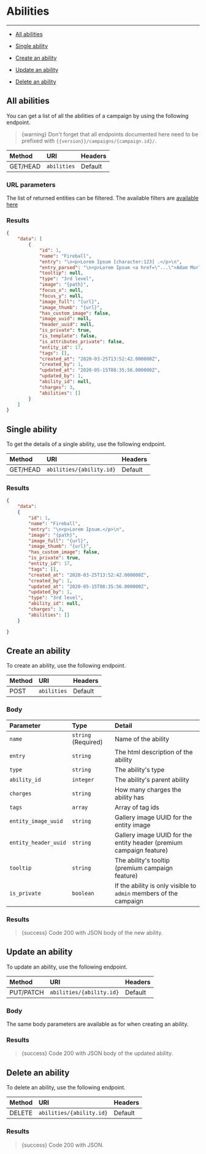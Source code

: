 # Abilities

---

- [All abilities](#all-abilities)

- [Single ability](#ability)
- [Create an ability](#create-ability)
- [Update an ability](#update-ability)
- [Delete an ability](#delete-ability)

<a name="all-abilities"></a>
## All abilities

You can get a list of all the abilities of a campaign by using the following endpoint.

> {warning} Don't forget that all endpoints documented here need to be prefixed with `{{version}}/campaigns/{campaign.id}/`.


| Method | URI            | Headers |
| :- |:---------------|  :-  |
| GET/HEAD | `abilities` | Default |

### URL parameters

The list of returned entities can be filtered. The available filters are [available here](/api-docs/{{version}}/filters)


### Results
```json
{
    "data": [
        {
            "id": 1,
            "name": "Fireball",
            "entry": "\n<p>Lorem Ipsum [character:123] .</p>\n",
            "entry_parsed": "\n<p>Lorem Ipsum <a href=\"...\">Adam Morley</a>.</p>\n",
            "tooltip": null,
            "type": "3rd level",
            "image": "{path}",
            "focus_x": null,
            "focus_y": null,
            "image_full": "{url}",
            "image_thumb": "{url}",
            "has_custom_image": false,
            "image_uuid": null,
            "header_uuid": null,
            "is_private": true,
            "is_template": false,
            "is_attributes_private": false,
            "entity_id": 17,
            "tags": [],
            "created_at": "2020-03-25T13:52:42.000000Z",
            "created_by": 1,
            "updated_at": "2020-05-15T08:35:56.000000Z",
            "updated_by": 1,
            "ability_id": null,
            "charges": 3,
            "abilities": []
        }
    ]
}
```


<a name="ability"></a>
## Single ability

To get the details of a single ability, use the following endpoint.

| Method | URI                         | Headers |
| :- |:----------------------------|  :-  |
| GET/HEAD | `abilities/{ability.id}` | Default |

### Results
```json
{
    "data":
    {
        "id": 1,
        "name": "Fireball",
        "entry": "\n<p>Lorem Ipsum.</p>\n",
        "image": "{path}",
        "image_full": "{url}",
        "image_thumb": "{url}",
        "has_custom_image": false,
        "is_private": true,
        "entity_id": 17,
        "tags": [],
        "created_at": "2020-03-25T13:52:42.000000Z",
        "created_by": 1,
        "updated_at": "2020-05-15T08:35:56.000000Z",
        "updated_by": 1,
        "type": "3rd level",
        "ability_id": null,
        "charges": 3,
        "abilities": []
    }

}
```


<a name="create-ability"></a>
## Create an ability

To create an ability, use the following endpoint.

| Method | URI | Headers |
| :- |   :-   |  :-  |
| POST | `abilities` | Default |

### Body

| Parameter            | Type | Detail                                                              |
|:---------------------|   :-   |:--------------------------------------------------------------------|
| `name`               | `string` (Required) | Name of the ability                                                 |
| `entry`              | `string` | The html description of the ability                                 |
| `type`               | `string` | The ability's type                                                  |
| `ability_id`         | `integer` | The ability's parent ability                                        |
| `charges`            | `string` | How many charges the ability has                                    |
| `tags`               | `array` | Array of tag ids                                                    |
| `entity_image_uuid`  | `string` | Gallery image UUID for the entity image                             |
| `entity_header_uuid` | `string` | Gallery image UUID for the entity header (premium campaign feature) |
| `tooltip`            | `string` | The ability's tooltip (premium campaign feature)                   |
| `is_private`         | `boolean` | If the ability is only visible to `admin` members of the campaign   |

### Results

> {success} Code 200 with JSON body of the new ability.


<a name="update-ability"></a>
## Update an ability

To update an ability, use the following endpoint.

| Method | URI | Headers |
| :- |   :-   |  :-  |
| PUT/PATCH | `abilities/{ability.id}` | Default |

### Body

The same body parameters are available as for when creating an ability.

### Results

> {success} Code 200 with JSON body of the updated ability.


<a name="delete-ability"></a>
## Delete an ability

To delete an ability, use the following endpoint.

| Method | URI | Headers |
| :- |   :-   |  :-  |
| DELETE | `abilities/{ability.id}` | Default |

### Results

> {success} Code 200 with JSON.
